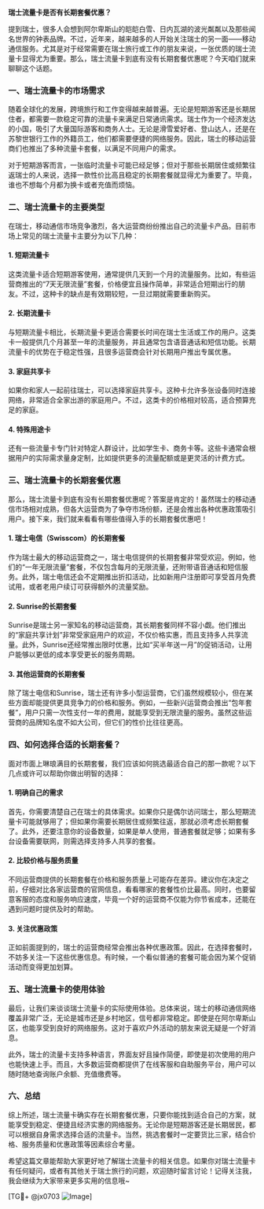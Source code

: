 **瑞士流量卡是否有长期套餐优惠？**

提到瑞士，很多人会想到阿尔卑斯山的皑皑白雪、日内瓦湖的波光粼粼以及那些闻名世界的钟表品牌。不过，近年来，越来越多的人开始关注瑞士的另一面——移动通信服务。尤其是对于经常需要在瑞士旅行或工作的朋友来说，一张优质的瑞士流量卡显得尤为重要。那么，瑞士流量卡到底有没有长期套餐优惠呢？今天咱们就来聊聊这个话题。

### 一、瑞士流量卡的市场需求

随着全球化的发展，跨境旅行和工作变得越来越普遍。无论是短期游客还是长期居住者，都需要一款稳定可靠的流量卡来满足日常通讯需求。瑞士作为一个经济发达的小国，吸引了大量国际游客和商务人士。无论是滑雪爱好者、登山达人，还是在苏黎世银行工作的外籍员工，他们都需要便捷的网络服务。因此，瑞士的移动运营商们也推出了多种流量卡套餐，以满足不同用户的需求。

对于短期游客而言，一张临时流量卡可能已经足够；但对于那些长期居住或频繁往返瑞士的人来说，选择一款性价比高且稳定的长期套餐就显得尤为重要了。毕竟，谁也不想每个月都为换卡或者充值而烦恼。

### 二、瑞士流量卡的主要类型

在瑞士，移动通信市场竞争激烈，各大运营商纷纷推出自己的流量卡产品。目前市场上常见的瑞士流量卡主要分为以下几种：

#### 1. **短期流量卡**
这类流量卡适合短期游客使用，通常提供几天到一个月的流量服务。比如，有些运营商推出的“7天无限流量”套餐，价格便宜且操作简单，非常适合短期出行的朋友。不过，这种卡的缺点是有效期较短，一旦过期就需要重新购买。

#### 2. **长期流量卡**
与短期流量卡相比，长期流量卡更适合需要长时间在瑞士生活或工作的用户。这类卡一般提供几个月甚至一年的流量服务，并且通常包含语音通话和短信功能。长期流量卡的优势在于稳定性强，且很多运营商会针对长期用户推出专属优惠。

#### 3. **家庭共享卡**
如果你和家人一起前往瑞士，可以选择家庭共享卡。这种卡允许多张设备同时连接网络，非常适合全家出游的家庭用户。不过，这类卡的价格相对较高，适合预算充足的家庭。

#### 4. **特殊用途卡**
还有一些流量卡专门针对特定人群设计，比如学生卡、商务卡等。这些卡通常会根据用户的实际需求量身定制，比如提供更多的流量配额或是更灵活的计费方式。

### 三、瑞士流量卡的长期套餐优惠

那么，瑞士流量卡到底有没有长期套餐优惠呢？答案是肯定的！虽然瑞士的移动通信市场相对成熟，但各大运营商为了争夺市场份额，还是会推出各种优惠政策吸引用户。接下来，我们就来看看有哪些值得入手的长期套餐优惠吧！

#### 1. **瑞士电信（Swisscom）的长期套餐**
作为瑞士最大的移动运营商之一，瑞士电信提供的长期套餐非常受欢迎。例如，他们的“一年无限流量”套餐，不仅包含每月的无限流量，还附带语音通话和短信服务。此外，瑞士电信还会不定期推出折扣活动，比如新用户注册即可享受首月免费试用，或者老用户续订可获得额外的流量奖励。

#### 2. **Sunrise的长期套餐**
Sunrise是瑞士另一家知名的移动运营商，其长期套餐同样不容小觑。他们推出的“家庭共享计划”非常受家庭用户的欢迎，不仅价格实惠，而且支持多人共享流量。此外，Sunrise还经常推出限时优惠，比如“买半年送一月”的促销活动，让用户能够以更低的成本享受更长的服务周期。

#### 3. **其他运营商的长期套餐**
除了瑞士电信和Sunrise，瑞士还有许多小型运营商，它们虽然规模较小，但在某些方面却能提供更具竞争力的价格和服务。例如，一些新兴运营商会推出“包年套餐”，用户只需一次性支付一年的费用，就能享受到无限流量的服务。虽然这些运营商的品牌知名度不如大公司，但它们的性价比往往更高。

### 四、如何选择合适的长期套餐？

面对市面上琳琅满目的长期套餐，我们应该如何挑选最适合自己的那一款呢？以下几点或许可以帮助你做出明智的选择：

#### 1. **明确自己的需求**
首先，你需要清楚自己在瑞士的具体需求。如果你只是偶尔访问瑞士，那么短期流量卡可能就够用了；但如果你需要长期居住或频繁往返，那就必须考虑长期套餐了。此外，还要注意你的设备数量，如果是单人使用，普通套餐就足够；如果有多台设备需要联网，则需选择支持多人共享的套餐。

#### 2. **比较价格与服务质量**
不同运营商提供的长期套餐在价格和服务质量上可能存在差异。建议你在决定之前，仔细对比各家运营商的官网信息，看看哪家的套餐性价比最高。同时，也要留意客服的态度和服务响应速度，毕竟一个好的运营商不仅能为你节省成本，还能在遇到问题时提供及时的帮助。

#### 3. **关注优惠政策**
正如前面提到的，瑞士的运营商经常会推出各种优惠政策。因此，在选择套餐时，不妨多关注一下这些优惠信息。有时候，一个看似普通的套餐可能会因为某个促销活动而变得更加划算。

### 五、瑞士流量卡的使用体验

最后，让我们来谈谈瑞士流量卡的实际使用体验。总体来说，瑞士的移动通信网络覆盖非常广泛，无论是城市还是乡村地区，信号都非常稳定。即使是在阿尔卑斯山区，也能享受到良好的网络服务。这对于喜欢户外活动的朋友来说无疑是一个好消息。

此外，瑞士的流量卡支持多种语言，界面友好且操作简便，即使是初次使用的用户也能快速上手。而且，大多数运营商都提供了在线客服和自助服务平台，用户可以随时随地查询账户余额、充值缴费等。

### 六、总结

综上所述，瑞士流量卡确实存在长期套餐优惠，只要你能找到适合自己的方案，就能享受到稳定、便捷且经济实惠的网络服务。无论你是短期游客还是长期居民，都可以根据自身需求选择合适的流量卡。当然，挑选套餐时一定要货比三家，结合价格、服务质量和优惠政策等因素综合考量。

希望这篇文章能帮助大家更好地了解瑞士流量卡的相关信息。如果你对瑞士流量卡有任何疑问，或者有其他关于瑞士旅行的问题，欢迎随时留言讨论！记得关注我，我会继续为大家带来更多实用的信息哦~

[TG💪+ @jx0703 ![Image](https://github.com/user-attachments/assets/dbca1d08-cadb-493c-b0ec-ad6f7a83f270)]